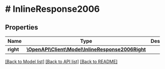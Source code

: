 # # InlineResponse2006

## Properties

Name | Type | Description | Notes
------------ | ------------- | ------------- | -------------
**right** | [**\OpenAPI\Client\Model\InlineResponse2006Right**](InlineResponse2006Right.md) |  | 

[[Back to Model list]](../../README.md#documentation-for-models) [[Back to API list]](../../README.md#documentation-for-api-endpoints) [[Back to README]](../../README.md)


